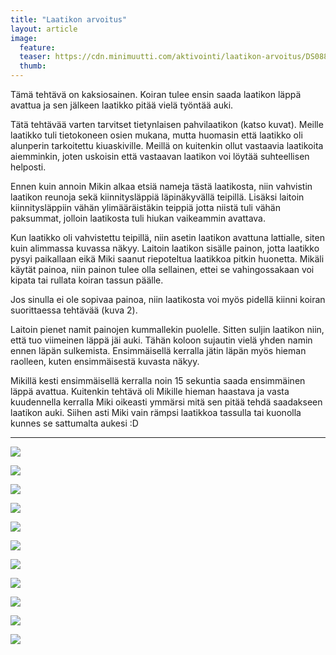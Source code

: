 ```yaml
---
title: "Laatikon arvoitus"
layout: article
image:
  feature:
  teaser: https://cdn.minimuutti.com/aktivointi/laatikon-arvoitus/DS08867-245px.jpg
  thumb:
---
```


Tämä tehtävä on kaksiosainen. Koiran tulee ensin saada laatikon läppä avattua ja sen jälkeen laatikko pitää vielä työntää auki.

Tätä tehtävää varten tarvitset tietynlaisen pahvilaatikon (katso kuvat). Meille laatikko tuli tietokoneen osien mukana, mutta huomasin että laatikko oli alunperin tarkoitettu kiuaskiville. Meillä on kuitenkin ollut vastaavia laatikoita aiemminkin, joten uskoisin että vastaavan laatikon voi löytää suhteellisen helposti.

Ennen kuin annoin Mikin alkaa etsiä nameja tästä laatikosta, niin vahvistin laatikon reunoja sekä kiinnitysläppiä läpinäkyvällä teipillä. Lisäksi laitoin kiinnitysläppiin vähän ylimääräistäkin teippiä jotta niistä tuli vähän paksummat, jolloin laatikosta tuli hiukan vaikeammin avattava.

Kun laatikko oli vahvistettu teipillä, niin asetin laatikon avattuna lattialle, siten kuin alimmassa kuvassa näkyy. Laitoin laatikon sisälle painon, jotta laatikko pysyi paikallaan eikä Miki saanut riepoteltua laatikkoa pitkin huonetta. Mikäli käytät painoa, niin painon tulee olla sellainen, ettei se vahingossakaan voi kipata tai rullata koiran tassun päälle.

Jos sinulla ei ole sopivaa painoa, niin laatikosta voi myös pidellä kiinni koiran suorittaessa tehtävää (kuva 2).

Laitoin pienet namit painojen kummallekin puolelle. Sitten suljin laatikon niin, että tuo viimeinen läppä jäi auki. Tähän koloon sujautin vielä yhden namin ennen läpän sulkemista. Ensimmäisellä kerralla jätin läpän myös hieman raolleen, kuten ensimmäisestä kuvasta näkyy.

Mikillä kesti ensimmäisellä kerralla noin 15 sekuntia saada ensimmäinen läppä avattua. Kuitenkin tehtävä oli Mikille hieman haastava ja vasta kuudennella kerralla Miki oikeasti ymmärsi mitä sen pitää tehdä saadakseen laatikon auki. Siihen asti Miki vain rämpsi laatikkoa tassulla tai kuonolla kunnes se sattumalta aukesi :D

---

![](https://cdn.minimuutti.com/aktivointi/laatikon-arvoitus/DS08301-800px.jpg)

![](https://cdn.minimuutti.com/aktivointi/laatikon-arvoitus/DS08398-800px.jpg)

![](https://cdn.minimuutti.com/aktivointi/laatikon-arvoitus/DS08865-800px.jpg)

![](https://cdn.minimuutti.com/aktivointi/laatikon-arvoitus/DS08866-800px.jpg)

![](https://cdn.minimuutti.com/aktivointi/laatikon-arvoitus/DS08867-800px.jpg)

![](https://cdn.minimuutti.com/aktivointi/laatikon-arvoitus/DS08868-800px.jpg)

![](https://cdn.minimuutti.com/aktivointi/laatikon-arvoitus/DS08871-800px.jpg)

![](https://cdn.minimuutti.com/aktivointi/laatikon-arvoitus/DS08873-800px.jpg)

![](https://cdn.minimuutti.com/aktivointi/laatikon-arvoitus/DS08874-800px.jpg)

![](https://cdn.minimuutti.com/aktivointi/laatikon-arvoitus/DS09008-800px.jpg)

![](https://cdn.minimuutti.com/aktivointi/laatikon-arvoitus/DS09009-800px.jpg)
